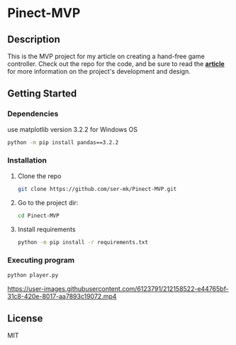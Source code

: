 # Pinect-MVP

## Description
This is the MVP project for my article on creating a hand-free game controller. Check out the repo for the code, and be sure to read the [**article**](https://ser-mk.github.io/posts/Pinect-idea2mvp/) for more information on the project's development and design.

## Getting Started

### Dependencies

use matplotlib version 3.2.2 for Windows OS
   ```sh
   python -m pip install pandas==3.2.2
   ```
 
### Installation
1. Clone the repo
   ```sh
   git clone https://github.com/ser-mk/Pinect-MVP.git
   ```
2. Go to the project dir:
   ```sh
   cd Pinect-MVP
   ```
3. Install requirements
   ```sh
   python -m pip install -r requirements.txt
   ```


### Executing program

   ```sh
   python player.py
   ```
<!--
![run Pinect MVP. cmdline](/res/run.gif)

<center>
<video autoplay loop muted playsinline>
    <source src="https://ser-mk.github.io/assets/Pinect/ch0/1run.webm" type="video/webm">
    Your browser does not support HTML5 video.       
</video>
</center>
-->


https://user-images.githubusercontent.com/6123791/212158522-e44765bf-31c8-420e-8017-aa7893c19072.mp4



## License

MIT


